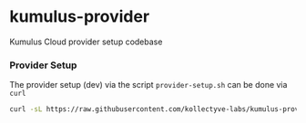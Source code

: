 # kumulus-provider

Kumulus Cloud provider setup  codebase

### Provider Setup

The provider setup (dev) via the script `provider-setup.sh` can be done via `curl`

```bash
curl -sL https://raw.githubusercontent.com/kollectyve-labs/kumulus-provider/develop/provider-setup/provider-setup.sh | sudo bash
```
